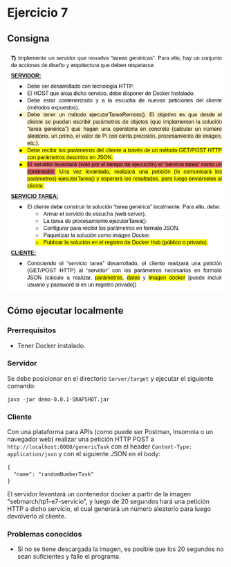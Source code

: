 # Ejercicio 7

## Consigna

![Consigna](consigna.png)

## Cómo ejecutar localmente

### Prerrequisitos

- Tener Docker instalado.

### Servidor

Se debe posicionar en el directorio `Server/target` y ejecutar el siguiente comando:
```
java -jar demo-0.0.1-SNAPSHOT.jar
```

### Cliente

Con una plataforma para APIs (como puede ser Postman, Insomnia o un navegador web) realizar una petición HTTP POST a `http://localhost:8080/genericTask` con el header `Content-Type: application/json` y con el siguiente JSON en el body:
```
{
  "name": "randomNumberTask"
}
```
El servidor levantará un contenedor docker a partir de la imagen "sebmarch/tp1-e7-servicio", y luego de 20 segundos hará una petición HTTP a dicho servicio, el cual generará un número aleatorio para luego devolverlo al cliente.

### Problemas conocidos

- Si no se tiene descargada la imagen, es posible que los 20 segundos no sean suficientes y falle el programa.
